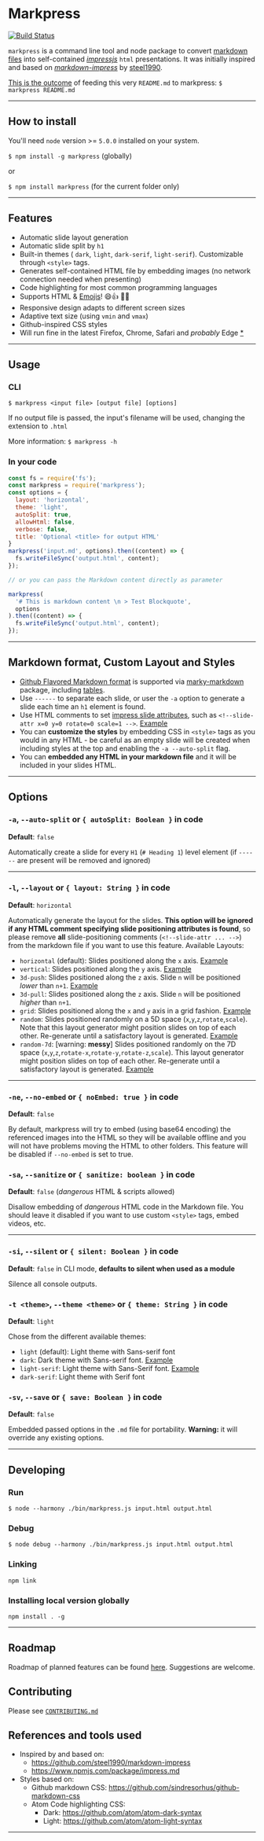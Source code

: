 <!--slide-attr x=0 y=0 -->

# Markpress

[![Build Status](https://travis-ci.org/gamell/markpress.svg?branch=master)](https://travis-ci.org/gamell/markpress)

`markpress` is a command line tool and node package to convert [markdown files](https://github.com/adam-p/markdown-here/wiki/Markdown-Cheatsheet) into self-contained [*impressjs*](https://github.com/impress/impress.js/) `html` presentations. It was initially inspired and based on [*markdown-impress*](https://github.com/steel1990/markdown-impress) by [steel1990](https://github.com/steel1990).

[This is the outcome](https://gamell.github.io/markpress) of feeding this very `README.md` to markpress: `$ markpress README.md`

-----------------------------
<!--slide-attr x=2600 y=0 -->

## How to install

You'll need `node` version >= `5.0.0` installed on your system.

`$ npm install -g markpress` (globally)

or

`$ npm install markpress` (for the current folder only)

-----------------------------
<!--slide-attr x=2600 y=2600 -->

## Features

- Automatic slide layout generation
- Automatic slide split by `h1`
- Built-in themes ( `dark`, `light`, `dark-serif`, `light-serif`). Customizable through `<style>` tags.
- Generates self-contained HTML file by embedding images (no network connection needed when presenting)
- Code highlighting for most common programming languages
- Supports HTML & [Emojis](http://www.emoji-cheat-sheet.com/)! :smile::thumbsup: :camel::dash:
- Responsive design adapts to different screen sizes
- Adaptive text size (using `vmin` and `vmax`)
- Github-inspired CSS styles
- Will run fine in the latest Firefox, Chrome, Safari and *probably* Edge [*](http://caniuse.com/#feat=viewport-units)

-----------------------------
<!--slide-attr x=0 y=2600 rotate=90 -->

## Usage

### CLI

`$ markpress <input file> [output file] [options]`

If no output file is passed, the input's filename will be used, changing the extension to `.html`

More information: `$ markpress -h`

### In your code

```js
const fs = require('fs');
const markpress = require('markpress');
const options = {
  layout: 'horizontal',
  theme: 'light',
  autoSplit: true,
  allowHtml: false,
  verbose: false,
  title: 'Optional <title> for output HTML'
}
markpress('input.md', options).then((content) => {
  fs.writeFileSync('output.html', content);
});

// or you can pass the Markdown content directly as parameter

markpress(
  '# This is markdown content \n > Test Blockquote',
  options
).then((content) => {
  fs.writeFileSync('output.html', content);
});
```

-----------------------------
<!--slide-attr x=-2600 y=1300 rotate-x=90 rotate-y=45 -->

## Markdown format, Custom Layout and Styles

+ [Github Flavored Markdown format](https://github.com/adam-p/markdown-here/wiki/Markdown-Cheatsheet) is supported via [marky-markdown](https://www.npmjs.com/package/marky-markdown) package, including [tables](https://github.com/adam-p/markdown-here/wiki/Markdown-Cheatsheet#tables).
+ Use `------` to separate each slide, or user the `-a` option to generate a slide each time an `h1` element is found.
+ Use HTML comments to set [impress slide attributes](https://github.com/impress/impress.js/blob/master/index.html#L203), such as `<!--slide-attr x=0 y=0 rotate=0 scale=1 -->`. [Example](https://gamell.github.io/markpress/examples/custom-layout.html)
+ You can **customize the styles** by embedding CSS in `<style>` tags as you would in any HTML - be careful as an empty slide will be created when including styles at the top and enabling the `-a --auto-split` flag.
+ You can **embedded any HTML in your markdown file** and it will be included in your slides HTML.

-------------------------------
<!--slide-attr x=0 y=4000 z=0 rotate-y=0 -->


## Options

### `-a`, `--auto-split` or `{ autoSplit: Boolean }` in code

**Default**: `false`

Automatically create a slide for every `H1` (`# Heading 1`) level element (if `------` are present will be removed and ignored)

------------
<!--slide-attr x=0 y=4000 z=1200 rotate-y=45 -->

### `-l`, `--layout` or `{ layout: String }` in code

**Default**: `horizontal`

Automatically generate the layout for the slides. **This option will be ignored if any HTML comment specifying slide positioning attributes is found**, so please remove **all** slide-positioning comments (`<!--slide-attr ... -->`) from the markdown file if you want to use this feature. Available Layouts:

- `horizontal` (default): Slides positioned along the `x` axis. [Example](https://gamell.github.io/markpress/examples/horizontal.html)
- `vertical`: Slides positioned along the `y` axis. [Example](https://gamell.github.io/markpress/examples/vertical.html)
- `3d-push`: Slides positioned along the `z` axis. Slide `n` will be positioned *lower* than `n+1`. [Example](https://gamell.github.io/markpress/examples/3d-push.html)
- `3d-pull`: Slides positioned along the `z` axis. Slide `n` will be positioned *higher* than `n+1`.
- `grid`: Slides positioned along the `x` and `y` axis in a grid fashion. [Example](https://gamell.github.io/markpress/examples/grid.html)
- `random`: Slides positioned randomly on a 5D space (`x`,`y`,`z`,`rotate`,`scale`). Note that this layout generator might position slides on top of each other. Re-generate until a satisfactory layout is generated. [Example](https://gamell.github.io/markpress/examples/random.html)
- `random-7d`: [warning: **messy**] Slides positioned randomly on the 7D space (`x`,`y`,`z`,`rotate-x`,`rotate-y`,`rotate-z`,`scale`). This layout generator might position slides on top of each other. Re-generate until a satisfactory layout is generated. [Example](https://gamell.github.io/markpress/examples/random-7d.html)

------------
<!--slide-attr x=1200 y=4000 z=1800 rotate-y=90 -->

### `-ne`, `--no-embed` or `{ noEmbed: true }` in code

**Default**: `false`

By default, markpress will try to embed (using base64 encoding) the referenced images into the HTML so they will be available offline and you will not have problems moving the HTML to other folders. This feature will be disabled if `--no-embed` is set to true.

### `-sa`, `--sanitize` or `{ sanitize: boolean }` in code

**Default**: `false` (*dangerous* HTML & scripts allowed)

Disallow embedding of *dangerous* HTML code in the Markdown file. You should leave it disabled if you want to use custom `<style>` tags, embed videos, etc.

------------
<!--slide-attr x=2400 y=4000 z=2400 rotate-y=135 -->

### `-si`, `--silent` or `{ silent: Boolean }` in code

**Default**: `false` in CLI mode, **defaults to silent when used as a module**

Silence all console outputs.

### `-t <theme>`, `--theme <theme>` or `{ theme: String }` in code

**Default**: `light`

Chose from the different available themes:

- `light` (default): Light theme with Sans-serif font
- `dark`: Dark theme with Sans-serif font. [Example](https://gamell.github.io/markpress/examples/dark.html)
- `light-serif`: Light theme with Sans-Serif font. [Example](https://gamell.github.io/markpress/examples/light-serif.html)
- `dark-serif`: Light theme with Serif font

### `-sv`, `--save` or `{ save: Boolean }` in code

**Default**: `false`

Embedded passed options in the `.md` file for portability. **Warning:** it will override any existing options.

-------------------------------
<!--slide-attr x=1000 y=1000 scale=0.5 -->

## Developing

### Run

`$ node --harmony ./bin/markpress.js input.html output.html`

### Debug

`$ node debug --harmony ./bin/markpress.js input.html output.html`

### Linking

`npm link`

### Installing local version globally

`npm install . -g`

-------------------------------
<!--slide-attr x=1000 y=1500 z=500 rotate-x=90 scale=0.5 -->


## Roadmap

Roadmap of planned features can be found [here](https://github.com/gamell/markpress/issues?q=is%3Aopen+is%3Aissue+label%3Aroadmap). Suggestions are welcome.

## Contributing

Please see [`CONTRIBUTING.md`](https://github.com/gamell/markpress/blob/master/CONTRIBUTING.md)


## References and tools used

- Inspired by and based on:
  - https://github.com/steel1990/markdown-impress
  - https://www.npmjs.com/package/impress.md
- Styles based on:
  - Github markdown CSS: https://github.com/sindresorhus/github-markdown-css
  - Atom Code highlighting CSS:
    - Dark: https://github.com/atom/atom-dark-syntax
    - Light: https://github.com/atom/atom-light-syntax

-------------------------------
<!-- zoom-out slide -->
<!--slide-attr x=1200 y=2000 z=4000 scale=2 -->
